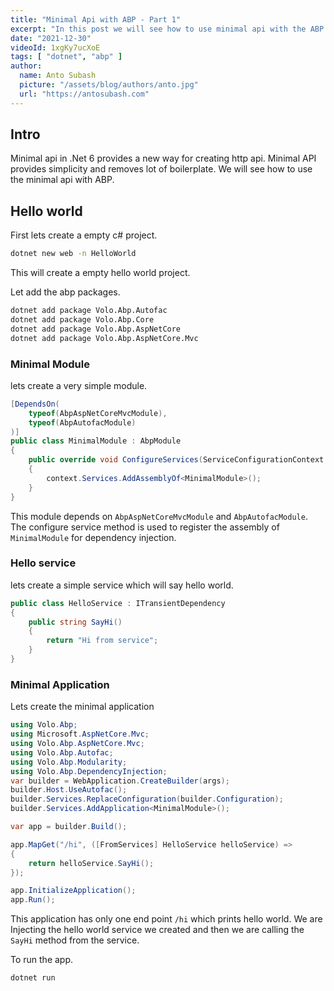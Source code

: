 ```yaml
---
title: "Minimal Api with ABP - Part 1"
excerpt: "In this post we will see how to use minimal api with the ABP application."
date: "2021-12-30"
videoId: 1xgKy7ucXoE
tags: [ "dotnet", "abp" ]
author:
  name: Anto Subash
  picture: "/assets/blog/authors/anto.jpg"
  url: "https://antosubash.com"
---
```


## Intro

Minimal api in .Net 6 provides a new way for creating http api. Minimal API provides simplicity and removes lot of boilerplate. We will see how to use the minimal api with ABP.

## Hello world

First lets create a empty c# project.

```bash
dotnet new web -n HelloWorld
```

This will create a empty hello world project.

Let add the abp packages.

```bash
dotnet add package Volo.Abp.Autofac
dotnet add package Volo.Abp.Core
dotnet add package Volo.Abp.AspNetCore
dotnet add package Volo.Abp.AspNetCore.Mvc
```

### Minimal Module

lets create a very simple module.

```cs
[DependsOn(
    typeof(AbpAspNetCoreMvcModule),
    typeof(AbpAutofacModule)
)]
public class MinimalModule : AbpModule
{
    public override void ConfigureServices(ServiceConfigurationContext context)
    {
        context.Services.AddAssemblyOf<MinimalModule>();
    }
}
```

This module depends on `AbpAspNetCoreMvcModule` and `AbpAutofacModule`. The configure service method is used to register the assembly of `MinimalModule` for dependency injection. 

### Hello service

lets create a simple service which will say hello world.

```cs
public class HelloService : ITransientDependency
{
    public string SayHi()
    {
        return "Hi from service";
    }
}
```

### Minimal Application

Lets create the minimal application

```cs
using Volo.Abp;
using Microsoft.AspNetCore.Mvc;
using Volo.Abp.AspNetCore.Mvc;
using Volo.Abp.Autofac;
using Volo.Abp.Modularity;
using Volo.Abp.DependencyInjection;
var builder = WebApplication.CreateBuilder(args);
builder.Host.UseAutofac();
builder.Services.ReplaceConfiguration(builder.Configuration);
builder.Services.AddApplication<MinimalModule>();

var app = builder.Build();

app.MapGet("/hi", ([FromServices] HelloService helloService) =>
{
    return helloService.SayHi();
});

app.InitializeApplication();
app.Run();
```

This application has only one end point `/hi` which prints hello world. We are Injecting the hello world service we created and then we are calling the `SayHi` method from the service.

To run the app.

```bash
dotnet run
```
